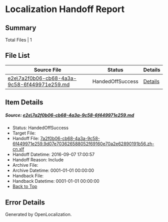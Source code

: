 # <a name='report-top'></a> Localization Handoff Report

## Summary
 Total Files | 1

## File List
 Source File | Status | Details 
 ----------- | ------ | ------- 
 [e2e\7a2f0b06-cb68-4a3a-9c58-6f449971e259.md](https://github.com/OpenLocalizationTestOrg/ol-test0/blob/156c4926b215173a16c7176d757a4dab8a6a950b/e2e/7a2f0b06-cb68-4a3a-9c58-6f449971e259.md) | HandedOffSuccess | [Details](#1eab80ce7e1cec993243d4d12e463e22290826551)

## Item Details
##### <a name='1eab80ce7e1cec993243d4d12e463e22290826551'></a> Source: [e2e\7a2f0b06-cb68-4a3a-9c58-6f449971e259.md](https://github.com/OpenLocalizationTestOrg/ol-test0/blob/156c4926b215173a16c7176d757a4dab8a6a950b/e2e/7a2f0b06-cb68-4a3a-9c58-6f449971e259.md)
* Status: HandedOffSuccess
* Target File: 
* Handoff File: [7a2f0b06-cb68-4a3a-9c58-6f449971e259.9d07e703626588052f69160e70a2e62890191b56.zh-cn.xlf](https://github.com/OpenLocalizationTestOrg/ol-test0-handoff/blob/c7043232cf7461ae0968e8d83f7200a735d9fd0a/ol-handoff/OpenLocalizationTestOrg/ol-test0-zhcn/ci/ht/7a2f0b06-cb68-4a3a-9c58-6f449971e259.9d07e703626588052f69160e70a2e62890191b56.zh-cn.xlf)
* Handoff Datetime: 2016-09-07 17:00:57
* Handoff Reason: Include
* Archive File: 
* Archive Datetime: 0001-01-01 00:00:00
* Handback File: 
* Handback Datetime: 0001-01-01 00:00:00
* [Back to Top](#report-top)


## Error Details

Generated by OpenLocalization.
